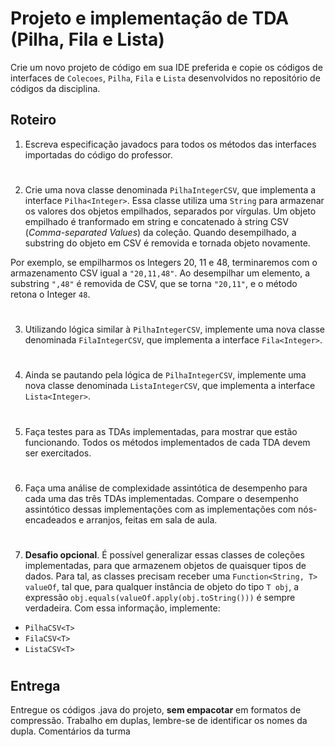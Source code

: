# Projeto e implementação de TDA (Pilha, Fila e Lista)

Crie um novo projeto de código em sua IDE preferida e copie os códigos de interfaces de `Colecoes`, `Pilha`, `Fila` e `Lista` desenvolvidos no repositório de códigos da disciplina.

## Roteiro

1. Escreva especificação javadocs para todos os métodos das interfaces importadas do código do professor.

#

2. Crie uma nova classe denominada `PilhaIntegerCSV`, que implementa a interface `Pilha<Integer>`. Essa classe utiliza uma `String` para armazenar os valores dos objetos empilhados, separados por vírgulas. Um objeto empilhado é tranformado em string e concatenado à string CSV (_Comma-separated Values_) da coleção. Quando desempilhado, a substring do objeto em CSV é removida e tornada objeto novamente.

Por exemplo, se empilharmos os Integers 20, 11 e 48, terminaremos com o armazenamento CSV igual a `"20,11,48"`. Ao desempilhar um elemento, a substring `",48"` é removida de CSV, que se torna `"20,11"`, e o método retona o Integer `48`.

#

3. Utilizando lógica similar à `PilhaIntegerCSV`, implemente uma nova classe denominada `FilaIntegerCSV`, que implementa a interface `Fila<Integer>`.

#

4. Ainda se pautando pela lógica de `PilhaIntegerCSV`, implemente uma nova classe denominada `ListaIntegerCSV`, que implementa a interface `Lista<Integer>`.

#

5. Faça testes para as TDAs implementadas, para mostrar que estão funcionando. Todos os métodos implementados de cada TDA devem ser exercitados.

#

6. Faça uma análise de complexidade assintótica de desempenho para cada uma das três TDAs implementadas. Compare o desempenho assintótico dessas implementações com as implementações com nós-encadeados e arranjos, feitas em sala de aula.

#

7. **Desafio opcional**. É possível generalizar essas classes de coleções implementadas, para que armazenem objetos de quaisquer tipos de dados. Para tal, as classes precisam receber uma `Function<String, T> valueOf`, tal que, para qualquer instância de objeto do tipo `T obj`, a expressão `obj.equals(valueOf.apply(obj.toString()))` é sempre verdadeira. Com essa informação, implemente:
* `PilhaCSV<T>`
* `FilaCSV<T>`
* `ListaCSV<T>`
#
## Entrega

Entregue os códigos .java do projeto, **sem empacotar** em formatos de compressão. Trabalho em duplas, lembre-se de identificar os nomes da dupla.
Comentários da turma